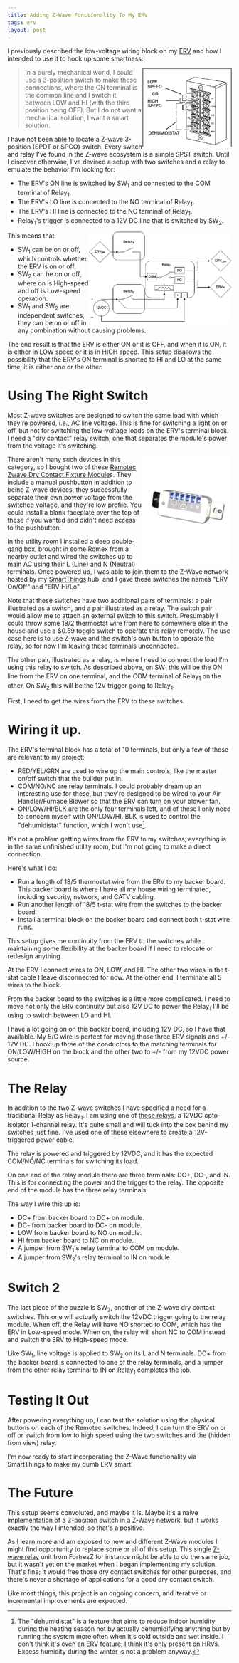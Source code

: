 ```yaml
---
title: Adding Z-Wave Functionality To My ERV
tags: erv
layout: post
---
```


I previously described the low-voltage wiring block on my [ERV](/the_tools/the_erv.html) and how I intended to use it to hook up some smartness:

<img style="float: right;" src="/images/erv-lv-block.png" width="200 px" />

>In a purely mechanical world, I could use a 3-position switch to make these connections, where the ON terminal is the common line and I switch it between LOW and HI (with the third position being OFF). But I do not want a mechanical solution, I want a smart solution.

I have not been able to locate a Z-wave 3-position (SPDT or SPCO) switch. Every switch and relay I've found in the Z-wave ecosystem is a simple SPST switch. Until I discover otherwise, I've devised a setup with two switches and a relay to emulate the behavior I'm looking for:

* The ERV's ON line is switched by SW<sub>1</sub> and connected to the COM terminal of Relay<sub>1</sub>.
* The ERV's LO line is connected to the NO terminal of Relay<sub>1</sub>.
* The ERV's HI line is connected to the NC terminal of Relay<sub>1</sub>.
* Relay<sub>1</sub>'s trigger is connected to a 12V DC line that is switched by SW<sub>2</sub>.

<img style="float: right;" src="/images/erv/erv.png" width="320 px" />

This means that:

* SW<sub>1</sub> can be on or off, which controls whether the ERV is on or off.
* SW<sub>2</sub> can be on or off, where on is High-speed and off is Low-speed operation.
* SW<sub>1</sub> and SW<sub>2</sub> are independent switches; they can be on or off in any combination without causing problems.

The end result is that the ERV is either ON or it is OFF, and when it is ON, it is either in LOW speed or it is in HIGH speed. This setup disallows the possibility that the ERV's ON terminal is shorted to HI and LO at the same time; it is either one or the other.

# Using The Right Switch

Most Z-wave switches are designed to switch the same load with which they're powered, i.e., AC line voltage. This is fine for switching a light on or off, but not for switching the low-voltage loads on the ERV's terminal block. I need a "dry contact" relay switch, one that separates the module's power from the voltage it's switching.

<img style="float: right;" src="/images/31GlCPZxPcL.jpg" width="200 px" />

There aren't many such devices in this category, so I bought two of these [Remotec Zwave Dry Contact Fixture Module][]s. They include a manual pushbutton in addition to being Z-wave devices, they successfully separate their own power voltage from the switched voltage, and they're low profile. You could install a blank faceplate over the top of these if you wanted and didn't need access to the pushbutton.

In the utility room I installed a deep double-gang box, brought in some Romex from a nearby outlet and wired the switches up to main AC using their L (Line) and N (Neutral) terminals. Once powered up, I was able to join them to the Z-Wave network hosted by my [SmartThings](/the_tools/smartthings.html) hub, and I gave these switches the names "ERV On/Off" and "ERV Hi/Lo".

Note that these switches have two additional pairs of terminals: a pair illustrated as a switch, and a pair illustrated as a relay. The switch pair would allow me to attach an external switch to this switch. Presumably I could throw some 18/2 thermostat wire from here to somewhere else in the house and use a $0.59 toggle switch to operate this relay remotely. The use case here is to use Z-wave and the switch's own button to operate the relay, so for now I'm leaving these terminals unconnected.

The other pair, illustrated as a relay, is where I need to connect the load I'm using this relay to switch. As described above, on SW<sub>1</sub> this will be the ON line from the ERV on one terminal, and the COM terminal of Relay<sub>1</sub> on the other. On SW<sub>2</sub> this will be the 12V trigger going to Relay<sub>1</sub>.

First, I need to get the wires from the ERV to these switches.

# Wiring it up.

The ERV's terminal block has a total of 10 terminals, but only a few of those are relevant to my project:

* RED/YEL/GRN are used to wire up the main controls, like the master on/off switch that the builder put in.
* COM/NO/NC are relay terminals. I could probably dream up an interesting use for these, but they're designed to be wired to your Air Handler/Furnace Blower so that the ERV can turn on your blower fan.
* ON/LOW/HI/BLK are the only four terminals left, and of these I only need to concern myself with ON/LOW/HI. BLK is used to control the "dehumidistat" function, which I won't use[^1].

It's not a problem getting wires from the ERV to my switches; everything is in the same unfinished utility room, but I'm not going to make a direct connection.

Here's what I do:

* Run a length of 18/5 thermostat wire from the ERV to my backer board. This backer board is where I have all my house wiring terminated, including security, network, and CATV cabling.
* Run another length of 18/5 t-stat wire from the switches to the backer board.
* Install a terminal block on the backer board and connect both t-stat wire runs.

This setup gives me continuity from the ERV to the switches while maintaining some flexibility at the backer board if I need to relocate or redesign anything.

At the ERV I connect wires to ON, LOW, and HI. The other two wires in the t-stat cable I leave disconnected for now. At the other end, I terminate all 5 wires to the block.

From the backer board to the switches is a little more complicated. I need to move not only the ERV continuity but also 12V DC to power the Relay<sub>1</sub> I'll be using to switch between LO and HI.

I have a lot going on on this backer board, including 12V DC, so I have that available. My 5/C wire is perfect for moving those three ERV signals and +/- 12V DC. I hook up three of the conductors to the matching terminals for ON/LOW/HIGH on the block and the other two to +/- from my 12VDC power source.

# The Relay

In addition to the two Z-wave switches I have specified a need for a traditional Relay as Relay<sub>1</sub>. I am using one of [these relays][], a 12VDC opto-isolator 1-channel relay. It's quite small and will tuck into the box behind my switches just fine. I've used one of these elsewhere to create a 12V-triggered power cable.

The relay is powered and triggered by 12VDC, and it has the expected COM/NO/NC terminals for switching its load.

On one end of the relay module there are three terminals: DC+, DC-, and IN. This is for connecting the power and the trigger to the relay. The opposite end of the module has the three relay terminals.

The way I wire this up is:

* DC+ from backer board to DC+ on module.
* DC- from backer board to DC- on module.
* LOW from backer board to NO on module.
* HI from backer board to NC on module.
* A jumper from SW<sub>1</sub>'s relay terminal to COM on module.
* A jumper from SW<sub>2</sub>'s relay terminal to IN on module.

# Switch 2

The last piece of the puzzle is SW<sub>2</sub>, another of the Z-wave dry contact switches. This one will actually switch the 12VDC trigger going to the relay module. When off, the Relay will have NO shorted to COM, which has the ERV in Low-speed mode. When on, the relay will short NC to COM instead and switch the ERV to High-speed mode.

Like SW<sub>1</sub>, line voltage is applied to SW<sub>2</sub> on its L and N terminals. DC+ from the backer board is connected to one of the relay terminals, and a jumper from the other relay terminal to IN on Relay<sub>1</sub> completes the job.

# Testing It Out

After powering everything up, I can test the solution using the physical buttons on each of the Remotec switches. Indeed, I can turn the ERV on or off or switch from low to high speed using the two switches and the (hidden from view) relay.

I'm now ready to start incorporating the Z-Wave functionality via SmartThings to make my dumb ERV smart!

# The Future

This setup seems convoluted, and maybe it is. Maybe it's a naive implementation of a 3-position switch in a Z-Wave network, but it works exactly the way I intended, so that's a positive.

As I learn more and am exposed to new and different Z-Wave modules I might find opportunity to replace some or all of this setup. This single [Z-wave relay][fort] unit from FortrezZ for instance might be able to do the same job, but it wasn't yet on the market when I began implementing my solution. That's fine; it would free those dry contact switches for other purposes, and there's never a shortage of applications for a good dry contact switch.

Like most things, this project is an ongoing concern, and iterative or incremental improvements are expected.

[fort]: http://www.fortrezz.com/index.php/products/mimo
[Remotec Zwave Dry Contact Fixture Module]: http://amzn.to/28ZmZ8o
[these relays]: http://amzn.to/28PrCjN

[^1]: The "dehumidistat" is a feature that aims to reduce indoor humidity during the heating season not by actually dehumidifying anything but by running the system more often when it's cold outside and wet inside. I don't think it's even an ERV feature; I think it's only present on HRVs. Excess humidity during the winter is not a problem anyway.